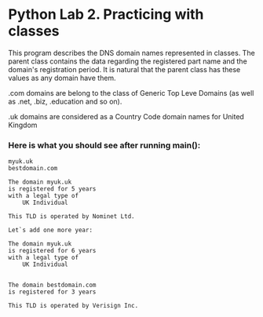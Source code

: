 # Python Lab 2. Practicing with classes

This program describes the DNS domain names represented in classes.
The parent class contains the data regarding the registered part name and the domain's
registration period. It is natural that the parent class has these values as any domain have them.

.com domains are belong to the class of Generic Top Leve Domains (as well as .net, .biz, .education and so on).

.uk domains are considered as a Country Code domain names for United Kingdom

### Here is what you should see after running main():

    myuk.uk
    bestdomain.com

    The domain myuk.uk
    is registered for 5 years 
    with a legal type of 
        UK Individual

    This TLD is operated by Nominet Ltd.

    Let`s add one more year:

    The domain myuk.uk 
    is registered for 6 years 
    with a legal type of 
        UK Individual


    The domain bestdomain.com 
    is registered for 3 years

    This TLD is operated by Verisign Inc.
